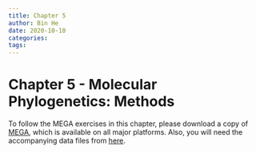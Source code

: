 ```yaml
---
title: Chapter 5
author: Bin He
date: 2020-10-10
categories:
tags:
---
```


Chapter 5 - Molecular Phylogenetics: Methods
============================================

To follow the MEGA exercises in this chapter, please download a copy of [MEGA](https://www.megasoftware.net/), which is available on all major platforms. Also, you will need the accompanying data files from [here](https://learninglink.oup.com/access/hall-5e-student-resources#tag_all-resources).
